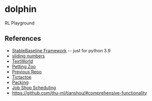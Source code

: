 # dolphin
RL Playground


## References

* [StableBaseline Framework](https://github.com/DLR-RM/stable-baselines3) -- just for python 3.9
* [sliding numbers](https://github.com/bryanoliveira/sliding-puzzles-gym)
* [TextWorld](https://github.com/microsoft/TextWorld?tab=readme-ov-file)
* [Petting Zoo](https://github.com/Farama-Foundation/PettingZoo)
* [Previous Repo](https://github.com/alamhanz/qlearn-journey)
* [Tictactoe](https://github.com/MauroLuzzatto/OpenAI-Gym-TicTacToe-Environment)
* [Packing](https://github.com/ylchan87/gym-BinPack3D)
* [Job Shop Scheduling](https://github.com/prosysscience/JSSEnv)
* https://github.com/thu-ml/tianshou/#comprehensive-functionality


<!-- gym 0.26.2 -->
<!-- pip install --upgrade stable-baselines3 gym -->